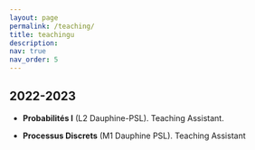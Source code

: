 ```yaml
---
layout: page
permalink: /teaching/
title: teachingu
description:
nav: true
nav_order: 5
---
```


## 2022-2023

- **Probabilités I** (L2 Dauphine-PSL). Teaching Assistant.

- **Processus Discrets** (M1 Dauphine PSL). Teaching Assistant 



